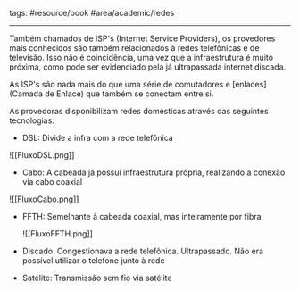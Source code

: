 tags: #resource/book #area/academic/redes 
_____________________

Também chamados de ISP's (Internet Service Providers), os provedores mais conhecidos são também relacionados à redes telefônicas e de televisão. Isso não é coincidência, uma vez que a infraestrutura é muito próxima, como pode ser evidenciado pela já ultrapassada internet discada.

As ISP's são nada mais do que uma série de comutadores e [enlaces](Camada de Enlace) que também se conectam entre si. 

As provedoras disponibilizam redes domésticas através das seguintes tecnologias:

- DSL: Divide a infra com a rede telefônica
  
![[FluxoDSL.png]]

-  Cabo: A cabeada já possui infraestrutura própria, realizando a conexão via cabo coaxial
  
  ![[FluxoCabo.png]]
  
- FFTH: Semelhante à cabeada coaxial, mas inteiramente por fibra
  
  ![[FluxoFFTH.png]]
  
- Discado: Congestionava a rede telefônica. Ultrapassado. Não era possível utilizar o telefone junto à rede
  
- Satélite: Transmissão sem fio via satélite